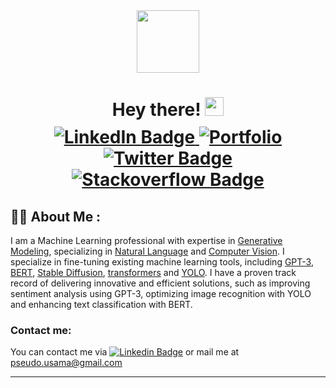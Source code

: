 <div id="header" align="center">
 <img src="https://media.giphy.com/media/M9gbBd9nbDrOTu1Mqx/giphy.gif" width="100"/>

<!-- Hey there! -->
<h1>
      Hey there!
      <img src="https://media.giphy.com/media/hvRJCLFzcasrR4ia7z/giphy.gif" width="30px"/>
 <!-- Social links -->
 <div id="badges" style="margin-top: 10px;">
  <a href="https://www.linkedin.com/in/usama-iftikhar-butt/">
   <img src="https://img.shields.io/badge/LinkedIn-blue?style=for-the-badge&logo=linkedin&logoColor=white" alt="LinkedIn Badge"/>
  </a>
  <a href="https://theusama.com">
   <img src="https://img.shields.io/badge/Portfolio-%23000000.svg?style=for-the-badge&logo=firefox&logoColor=#FF7139" alt="Portfolio"/>
  </a>
  <a href="https://twitter.com/UsamaIftikharB1">
   <img src="https://img.shields.io/badge/Twitter-blue?style=for-the-badge&logo=twitter&logoColor=white" alt="Twitter Badge"/>
  </a>
  <a href="https://stackoverflow.com/users/9565432/pseudo">
   <img src="https://img.shields.io/badge/-stackoverflow-f58025?style=for-the-badge&logo=stackoverflow&logoColor=white&color=f58025" alt="Stackoverflow Badge"/>
  </a>
 </div>
  </h1>
</div>


  <!-- Profile views 
  <img src="https://komarev.com/ghpvc/?username=pseudo-usama&style=flat-square&color=blue" alt=""/>
-->

<!--
<div align="center">
    <img src="https://media.giphy.com/media/dWesBcTLavkZuG35MI/giphy.gif" width="600" height="300"/>
</div>
-->


## :man_student: About Me :
<p>
                I am a Machine Learning professional with expertise
                in <ins>Generative Modeling</ins>, specializing
                in <ins>Natural Language</ins> and <ins>Computer Vision</ins>.
                I specialize in fine-tuning existing machine learning tools,
                including <ins>GPT-3</ins>, <ins>BERT</ins>, <ins>Stable Diffusion</ins>, <ins>transformers</ins> and <ins>YOLO</ins>.
                I have a proven track record of delivering innovative and efficient solutions,
                such as improving sentiment analysis using GPT-3,
                optimizing image recognition with YOLO and
                enhancing text classification with BERT.
            </p>

### Contact me:
You can contact me via [![Linkedin Badge](https://img.shields.io/badge/-Usama-blue?style=flat&logo=Linkedin&logoColor=white)](https://www.linkedin.com/in/usama-butt/) or mail me at [pseudo.usama@gmail.com](mailto:hello@theusama.com)


<!-- Tools & technologies -->

<!--
---

## :hammer_and_wrench: Languages and Tools :

<div>
 <img src="https://github.com/devicons/devicon/blob/master/icons/python/python-original.svg" title="Python" alt="Python" width="40" height="40"/>&nbsp;
 <img src="https://github.com/devicons/devicon/blob/master/icons/tensorflow/tensorflow-original.svg"  title="Tensorflow" alt="Tensorflow" width="40" height="40"/>&nbsp;
 <img src="https://github.com/devicons/devicon/blob/master/icons/numpy/numpy-original.svg" title="Numpy" alt="Numpy" width="40" height="40"/>&nbsp;
 <img src="https://github.com/devicons/devicon/blob/master/icons/pandas/pandas-original-wordmark.svg" title="Pandas" alt="Pandas" width="40" height="40"/>&nbsp;
 <img src="https://github.com/devicons/devicon/blob/master/icons/react/react-original-wordmark.svg" title="React" alt="React" width="40" height="40"/>&nbsp;
 <img src="https://github.com/devicons/devicon/blob/master/icons/javascript/javascript-original.svg" title="JavaScript" alt="JavaScript" width="40" height="40"/>&nbsp;
 keras
 matplotlib
 sklearn
</div>
-->
<!--
### 🌐 Web development:
<div>
 <img src="https://github.com/devicons/devicon/blob/master/icons/nodejs/nodejs-original-wordmark.svg" title="NodeJS" alt="NodeJS" width="40" height="40"/>&nbsp;
 <img src="https://github.com/devicons/devicon/blob/master/icons/express/express-original.svg" title="Express.js" alt="Express.js" width="40" height="40"/>&nbsp;
 <img src="https://github.com/devicons/devicon/blob/master/icons/materialui/materialui-original.svg" title="Material UI" alt="Material UI" width="40" height="40"/>&nbsp;
 <img src="https://github.com/devicons/devicon/blob/master/icons/flask/flask-original-wordmark.svg" title="Flask" alt="Flask" width="40" height="40"/>&nbsp;
 <img src="https://github.com/devicons/devicon/blob/master/icons/html5/html5-original.svg" title="HTML5" alt="HTML5" width="40" height="40"/>&nbsp;
 <img src="https://github.com/devicons/devicon/blob/master/icons/css3/css3-plain-wordmark.svg"  title="CSS3" alt="CSS3" width="40" height="40"/>&nbsp;
 <img src="https://github.com/devicons/devicon/blob/master/icons/sass/sass-original.svg"  title="SASS" alt="SASS" width="40" height="40"/>&nbsp;
</div>
-->

<!-- Stats -->

---
<!--
### :fire: My Stats :

<div>
 <img align="center" src="http://github-readme-streak-stats.herokuapp.com?user=pseudo-usama&theme=dark&background=000000" />
 <img align="center" src="https://github-readme-stats.vercel.app/api/top-langs/?username=pseudo-usama&langs_count=8&theme=github_dark&layout=compact" />
</div>
-->

<!--
 Source: https://www.sitepoint.com/github-profile-readme/
 Icons: https://github.com/devicons/devicon/tree/master/icons
 Stats: https://github.com/anuraghazra/github-readme-stats
 Streaks: https://github.com/DenverCoder1/github-readme-streak-stats
-->
